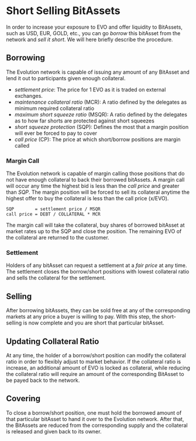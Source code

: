 # Short Selling BitAssets

In order to increase your exposure to EVO and offer liquidity to BitAssets, such
as USD, EUR, GOLD, etc., you can go *borrow* this bitAsset from the network and
*sell it short*. We will here briefly describe the procedure.

## Borrowing

The Evolution network is capable of issuing any amount of any BitAsset and lend
it out to participants given enough collateral.

 * *settlement price*: The price for 1 EVO as it is traded on external exchanges.
 * *maintenance collateral ratio* (MCR): A ratio defined by the delegates as minimum required collateral ratio
 * *maximum short squeeze ratio* (MSQR): A ratio defined by the delegates as to how far shorts are protected against short squeezes
 * *short squeeze protection* (SQP): Defines the most that a margin position will ever be forced to pay to cover 
 * *call price* (CP): The price at which short/borrow positions are margin called

### Margin Call

The Evolution network is capable of margin calling those positions that do not
have enough collateral to back their borrowed bitAssets. A margin call will
occur any time the highest bid is less than the *call price* and greater than
*SQP*.
The margin position will be forced to sell its collateral anytime the highest
offer to buy the collateral is less than the call price (x/EVO).

    SQP        = settlement price / MSQR
    call price = DEBT / COLLATERAL * MCR

The margin call will take the collateral, buy shares of borrowed bitAsset at
market rates up to the SQP and close the position. The remaining EVO of the
collateral are returned to the customer.

### Settlement

Holders of any bitAsset can request a settlement at a *fair price* at any time.
The settlement closes the borrow/short positions with lowest collateral ratio
and sells the collateral for the settlement.

## Selling

After borrowing bitAssets, they can be sold free at any of the corresponding
markets at any price a buyer is willing to pay. With this step, the
short-selling is now complete and you are short that particular bitAsset.

## Updating Collateral Ratio

At any time, the holder of a borrow/short position can modify the collateral
ratio in order to flexibly adjust to market behavior. If the collateral ratio is
increase, an additional amount of EVO is locked as collateral, while reducing
the collateral ratio will require an amount of the corresponding BitAsset to be
payed back to the network.

## Covering

To close a borrow/short position, one must hold the borrowed amount of that
particular bitAsset to hand it over to the Evolution network. After that, the
BitAssets are reduced from the corresponding supply and the collateral is
released and given back to its owner.
